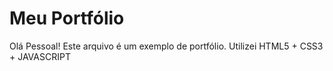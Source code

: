 # Meu Portfólio
Olá Pessoal!
Este arquivo é um exemplo de portfólio. 
Utilizei HTML5 + CSS3 + JAVASCRIPT
